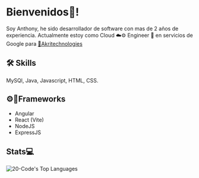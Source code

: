 # Bienvenidos👋!

Soy Anthony, he sido desarrollador de software con mas de 2 años de experiencia.
Actualmente estoy como Cloud ☁️⚙️ Engineer 🚀 en servicios de Google para [🏢Akritechnologies](https://akri-tech.com/)

## 🛠 Skills
MySQl, Java, Javascript, HTML, CSS.

## ⚙️🧰Frameworks
- Angular
- React (Vite)
- NodeJS
- ExpressJS

## Stats💻
![20-Code's Top Languages](https://github-readme-stats.vercel.app/api/top-langs/?username=20-Code&theme=vue-dark&show_icons=true&hide_border=true&layout=compact)
